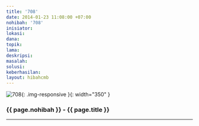 ```yaml
---
title: '708'
date: 2014-01-23 11:08:00 +07:00
nohibah: '708'
inisiator: 
lokasi: 
dana: 
topik: 
lama: 
deskripsi: 
masalah: 
solusi: 
keberhasilan: 
layout: hibahcmb
---
```


![708](/static/img/hibahcmb/708.png){: .img-responsive }{: width="350" }

### {{ page.nohibah }} - {{ page.title }}

---
